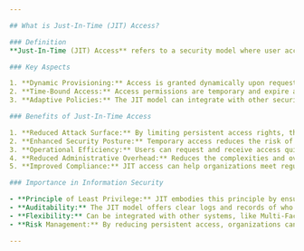 ```yaml
---

## What is Just-In-Time (JIT) Access?

### Definition
**Just-In-Time (JIT) Access** refers to a security model where user access to resources is provided on an as-needed basis and for a limited duration. Instead of granting long-term or permanent privileges, users request access when required, and the access expires after a specified period or after the task is completed.

### Key Aspects

1. **Dynamic Provisioning:** Access is granted dynamically upon request, often after approval or certain verifications.
2. **Time-Bound Access:** Access permissions are temporary and expire after a set duration.
3. **Adaptive Policies:** The JIT model can integrate with other security solutions to adapt access based on user behavior, risk assessment, or contextual factors.

### Benefits of Just-In-Time Access

1. **Reduced Attack Surface:** By limiting persistent access rights, the window of opportunity for malicious actors is reduced.
2. **Enhanced Security Posture:** Temporary access reduces the risk of insider threats and potential damage from compromised accounts.
3. **Operational Efficiency:** Users can request and receive access quickly, ensuring they have the resources they need when they need them.
4. **Reduced Administrative Overhead:** Reduces the complexities and overheads associated with long-term access management, reviews, and audits.
5. **Improved Compliance:** JIT access can help organizations meet regulatory requirements that emphasize the principle of least privilege and regular access reviews.

### Importance in Information Security

- **Principle of Least Privilege:** JIT embodies this principle by ensuring users only have the access they need, and only for the time they need it.
- **Auditability:** The JIT model offers clear logs and records of who accessed what, when, and for how long.
- **Flexibility:** Can be integrated with other systems, like Multi-Factor Authentication (MFA) or risk-based assessments, for enhanced security.
- **Risk Management:** By reducing persistent access, organizations can better manage and mitigate associated risks.

---
```


